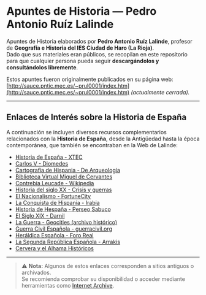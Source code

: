 # Apuntes de Historia — Pedro Antonio Ruíz Lalinde

Apuntes de Historia elaborados por **Pedro Antonio Ruíz Lalinde**, profesor de **Geografía e Historia del IES Ciudad de Haro (La Rioja)**.  
Dado que sus materiales eran públicos, se recopilan en este repositorio para que cualquier persona pueda seguir **descargándolos y consultándolos libremente**.

Estos apuntes fueron originalmente publicados en su página web:  
[http://sauce.pntic.mec.es/~prul0001/index.htm](http://sauce.pntic.mec.es/~prul0001/index.htm) *(actualmente cerrada).*

---

## Enlaces de Interés sobre la Historia de España

A continuación se incluyen diversos recursos complementarios relacionados con la **Historia de España**, desde la Antigüedad hasta la época contemporánea, que también se encontraban en la Web de Lalinde:

- [Historia de España - XTEC](http://www.xtec.es/~jrovira6/index.htm)
- [Carlos V - Diomedes](http://www.diomedes.com/carlosV.htm)
- [Cartografía de Hispania - De Arqueología](http://www.dearqueologia.com/cartografia_hispania.htm)
- [Biblioteca Virtual Miguel de Cervantes](http://www.cervantesvirtual.com/servlet/SirveObras/01593741768922715228813/p0000001.htm)
- [Contrebia Leucade - Wikipedia](http://es.wikipedia.org/wiki/Contrebia_Leucade)
- [Historia del siglo XX - Crisis y guerras](http://www.historiasiglo20.org/crisisAR/)
- [El Nacionalismo - FortuneCity](http://www.fortunecity.es/imaginapoder/humanidades/587/nacionalismo.htm)
- [La Conquista de Hispania - Irabia](http://www.irabia.org/web/hispania/textos/conquista.htm)
- [Historia de Hespaña - Perseo Sabuco](http://perseo.sabuco.com/historia/hespa%C3%B1a.htm)
- [El Siglo XIX - Darnil](http://club.telepolis.com/darnil/Historia/sxix3.htm)
- [La Guerra - Geocities (archivo histórico)](http://www.geocities.com/Athens/Agora/1357/laguerra.htm)
- [Guerra Civil Española - guerracivil.org](http://www.guerracivil.org/)
- [Heráldica Española - Foro Real](http://personales.ya.com/fororeal/heraldic.htm)
- [La Segunda República Española - Arrakis](http://www.arrakis.es/~corcus/republica/index.htm)
- [Cervera y el Alhama Históricos](http://cerverayelalhamahistoricos.es/)

---

> ⚠️ **Nota:** Algunos de estos enlaces corresponden a sitios antiguos o archivados.  
> Se recomienda comprobar su disponibilidad o acceder mediante herramientas como [Internet Archive](https://archive.org/web/).
